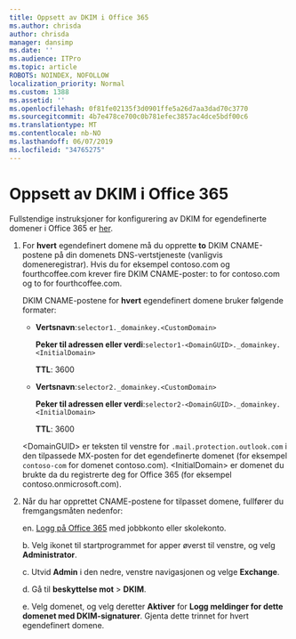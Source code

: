 ```yaml
---
title: Oppsett av DKIM i Office 365
ms.author: chrisda
author: chrisda
manager: dansimp
ms.date: ''
ms.audience: ITPro
ms.topic: article
ROBOTS: NOINDEX, NOFOLLOW
localization_priority: Normal
ms.custom: 1388
ms.assetid: ''
ms.openlocfilehash: 0f81fe02135f3d0901ffe5a26d7aa3dad70c3770
ms.sourcegitcommit: 4b7e478ce700c0b781efec3857ac4dce5bdf00c6
ms.translationtype: MT
ms.contentlocale: nb-NO
ms.lasthandoff: 06/07/2019
ms.locfileid: "34765275"
---
```

# <a name="setup-dkim-in-office-365"></a>Oppsett av DKIM i Office 365

Fullstendige instruksjoner for konfigurering av DKIM for egendefinerte domener i Office 365 er [her](https://docs.microsoft.com/office365/SecurityCompliance/use-dkim-to-validate-outbound-email#what-you-need-to-do-to-manually-set-up-dkim-in-office-365).

1. For **hvert** egendefinert domene må du opprette **to** DKIM CNAME-postene på din domenets DNS-vertstjeneste (vanligvis domeneregistrar). Hvis du for eksempel contoso.com og fourthcoffee.com krever fire DKIM CNAME-poster: to for contoso.com og to for fourthcoffee.com.

   DKIM CNAME-postene for **hvert** egendefinert domene bruker følgende formater:

   - **Vertsnavn**:`selector1._domainkey.<CustomDomain>`

     **Peker til adressen eller verdi**:`selector1-<DomainGUID>._domainkey.<InitialDomain>`

     **TTL**: 3600

   - **Vertsnavn**:`selector2._domainkey.<CustomDomain>`

     **Peker til adressen eller verdi**:`selector2-<DomainGUID>._domainkey.<InitialDomain>`

     **TTL**: 3600

   \<DomainGUID\> er teksten til venstre for `.mail.protection.outlook.com` i den tilpassede MX-posten for det egendefinerte domenet (for eksempel `contoso-com` for domenet contoso.com). \<InitialDomain\> er domenet du brukte da du registrerte deg for Office 365 (for eksempel contoso.onmicrosoft.com).

2. Når du har opprettet CNAME-postene for tilpasset domene, fullfører du fremgangsmåten nedenfor:

   en. [Logg på Office 365](https://support.office.microsoft.com/article/e9eb7d51-5430-4929-91ab-6157c5a050b4) med jobbkonto eller skolekonto.

   b. Velg ikonet til startprogrammet for apper øverst til venstre, og velg **Administrator**.

   c. Utvid **Admin** i den nedre, venstre navigasjonen og velge **Exchange**.

   d. Gå til **beskyttelse mot** > **DKIM**.

   e. Velg domenet, og velg deretter **Aktiver** for **Logg meldinger for dette domenet med DKIM-signaturer**. Gjenta dette trinnet for hvert egendefinert domene.
